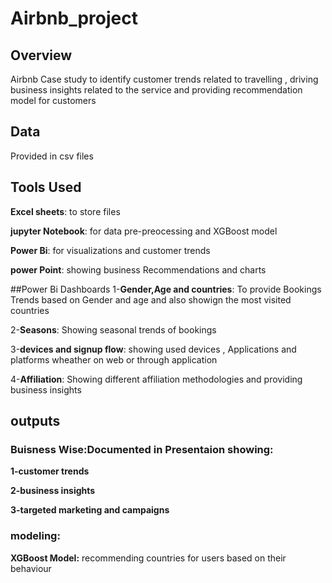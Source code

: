 # Airbnb_project
## Overview
Airbnb Case study to identify customer trends related to travelling , driving business insights related to the service and providing recommendation model for customers 
## Data 
Provided in csv files
## Tools Used
**Excel sheets**: to store files

**jupyter Notebook**: for data pre-preocessing and XGBoost model

**Power Bi**: for visualizations and customer trends

**power Point**: showing business Recommendations and charts

##Power Bi Dashboards
1-**Gender,Age and countries**: To provide Bookings Trends based on Gender and age and also showign the most visited countries

2-**Seasons**: Showing seasonal trends of bookings 

3-**devices and signup flow**: showing used devices , Applications and platforms wheather on web or through application

4-**Affiliation**: Showing different affiliation methodologies and providing business insights

## outputs
### Buisness Wise:Documented in Presentaion showing:
**1-customer trends**

**2-business insights**

**3-targeted marketing and campaigns**
### modeling:
**XGBoost Model:** recommending countries for users based on their behaviour




